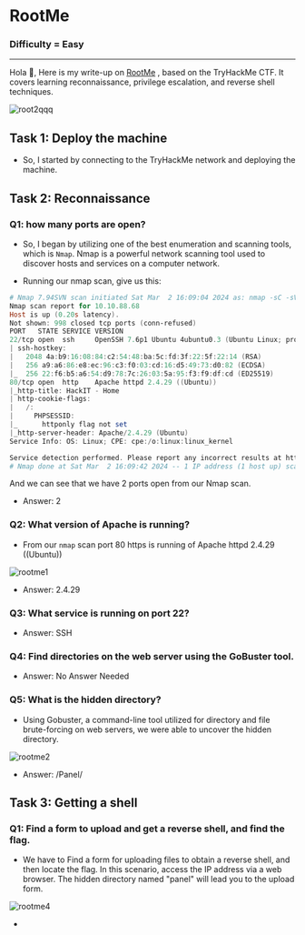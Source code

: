 # RootMe
### Difficulty = Easy
***
Hola 👋, Here is my write-up on [RootMe](https://tryhackme.com/room/rrootme) , based on the TryHackMe CTF. It covers learning reconnaissance, privilege escalation, and reverse shell techniques.

![root2qqq](https://github.com/T3chnocr4t/T3chnocr4t.github.io/assets/115868619/40e7c2f9-c0d9-40ad-97f6-716070f68e10)

## Task 1: Deploy the machine
- So, I started by connecting to the TryHackMe network and deploying the machine.

## Task 2: Reconnaissance
### Q1: how many ports are open?
- So, I began by utilizing one of the best enumeration and scanning tools, which is `Nmap`. Nmap is a powerful network scanning tool used to discover hosts and services on a computer network.

- Running our nmap scan, give us this:

```powershell
# Nmap 7.94SVN scan initiated Sat Mar  2 16:09:04 2024 as: nmap -sC -sV -oN ./myfile.txt 10.10.88.68
Nmap scan report for 10.10.88.68
Host is up (0.20s latency).
Not shown: 998 closed tcp ports (conn-refused)
PORT   STATE SERVICE VERSION
22/tcp open  ssh     OpenSSH 7.6p1 Ubuntu 4ubuntu0.3 (Ubuntu Linux; protocol 2.0)
| ssh-hostkey: 
|   2048 4a:b9:16:08:84:c2:54:48:ba:5c:fd:3f:22:5f:22:14 (RSA)
|   256 a9:a6:86:e8:ec:96:c3:f0:03:cd:16:d5:49:73:d0:82 (ECDSA)
|_  256 22:f6:b5:a6:54:d9:78:7c:26:03:5a:95:f3:f9:df:cd (ED25519)
80/tcp open  http    Apache httpd 2.4.29 ((Ubuntu))
|_http-title: HackIT - Home
| http-cookie-flags: 
|   /: 
|     PHPSESSID: 
|_      httponly flag not set
|_http-server-header: Apache/2.4.29 (Ubuntu)
Service Info: OS: Linux; CPE: cpe:/o:linux:linux_kernel

Service detection performed. Please report any incorrect results at https://nmap.org/submit/ .
# Nmap done at Sat Mar  2 16:09:42 2024 -- 1 IP address (1 host up) scanned in 37.96 seconds
```




And we can see that we have 2 ports open from our Nmap scan.
- Answer: 2

### Q2: What version of Apache is running?
- From our `nmap` scan port 80 https is running of Apache httpd 2.4.29 ((Ubuntu))

![rootme1](https://github.com/T3chnocr4t/T3chnocr4t.github.io/assets/115868619/9a67c10c-87ea-4108-a45e-58395b94693f)

- Answer: 2.4.29

### Q3: What service is running on port 22?
- Answer: SSH

### Q4: Find directories on the web server using the GoBuster tool.
- Answer: No Answer Needed

### Q5: What is the hidden directory?
- Using Gobuster, a command-line tool utilized for directory and file brute-forcing on web servers, we were able to uncover the hidden directory.

![rootme2](https://github.com/T3chnocr4t/T3chnocr4t.github.io/assets/115868619/d0fb1a8e-c2be-43fc-a790-12d22ab03d1e)

- Answer: /Panel/

## Task 3: Getting a shell
### Q1: Find a form to upload and get a reverse shell, and find the flag.
- We have to Find a form for uploading files to obtain a reverse shell, and then locate the flag. In this scenario, access the IP address via a web browser. The hidden directory named "panel" will lead you to the upload form.

![rootme4](https://github.com/T3chnocr4t/T3chnocr4t.github.io/assets/115868619/d6ed82a8-bbe4-4b18-adb0-f6baabbcceef)

-

